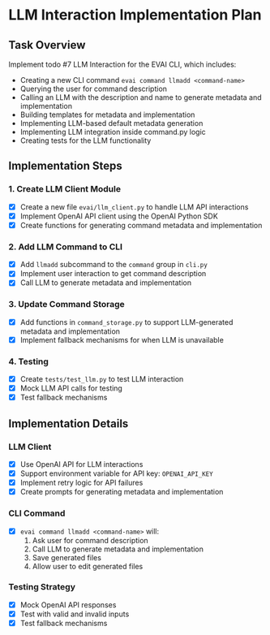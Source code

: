 # LLM Interaction Implementation Plan

## Task Overview
Implement todo #7 LLM Interaction for the EVAI CLI, which includes:
- Creating a new CLI command `evai command llmadd <command-name>`
- Querying the user for command description
- Calling an LLM with the description and name to generate metadata and implementation
- Building templates for metadata and implementation
- Implementing LLM-based default metadata generation
- Implementing LLM integration inside command.py logic
- Creating tests for the LLM functionality

## Implementation Steps

### 1. Create LLM Client Module
- [X] Create a new file `evai/llm_client.py` to handle LLM API interactions
- [X] Implement OpenAI API client using the OpenAI Python SDK
- [X] Create functions for generating command metadata and implementation

### 2. Add LLM Command to CLI
- [X] Add `llmadd` subcommand to the `command` group in `cli.py`
- [X] Implement user interaction to get command description
- [X] Call LLM to generate metadata and implementation

### 3. Update Command Storage
- [X] Add functions in `command_storage.py` to support LLM-generated metadata and implementation
- [X] Implement fallback mechanisms for when LLM is unavailable

### 4. Testing
- [X] Create `tests/test_llm.py` to test LLM interaction
- [X] Mock LLM API calls for testing
- [X] Test fallback mechanisms

## Implementation Details

### LLM Client
- [X] Use OpenAI API for LLM interactions
- [X] Support environment variable for API key: `OPENAI_API_KEY`
- [X] Implement retry logic for API failures
- [X] Create prompts for generating metadata and implementation

### CLI Command
- [X] `evai command llmadd <command-name>` will:
  1. Ask user for command description
  2. Call LLM to generate metadata and implementation
  3. Save generated files
  4. Allow user to edit generated files

### Testing Strategy
- [X] Mock OpenAI API responses
- [X] Test with valid and invalid inputs
- [X] Test fallback mechanisms 